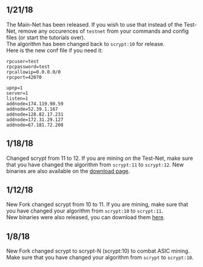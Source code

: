 ## 1/21/18 
The Main-Net has been released. If you wish to use that instead of the Test-Net, remove any occurences of `testnet` from your commands and config files (or start the tutorials over).  
The algorithm has been changed back to `scrypt:10` for release.  
Here is the new conf file if you need it:
```
rpcuser=test
rpcpassword=test
rpcallowip=0.0.0.0/0
rpcport=42070

upnp=1
server=1
listen=1
addnode=174.119.90.59
addnode=52.39.1.167
addnode=128.82.17.231
addnode=172.31.29.127
addnode=67.181.72.208
```

## 1/18/18
Changed scrypt from 11 to 12. If you are mining on the Test-Net, make sure that you have changed the algorithm from `scrypt:11` to `scrypt:12`.
New binaries are also available on the [download page](https://garlicoin.io/downloads).

## 1/12/18
New Fork changed scrypt from 10 to 11. If you are mining, make sure that you have changed your algorithm from `scrypt:10` to `scrypt:11`.  
New binaries were also released, you can download them [here](https://drive.google.com/file/d/10NDfrLjVJ3K9A6xzPWCCwhrwRf6NZSk7/view).

## 1/8/18
New Fork changed scrypt to scrypt-N (scrypt:10) to combat ASIC mining. Make sure that you have changed your algorithm from `scrypt` to `scrypt:10`.
